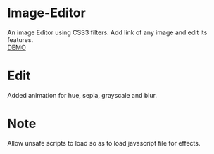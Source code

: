 # Image-Editor
An image Editor using CSS3 filters.
Add link of any image and edit its features. <br/>
<a href="https://shashankbhat10.github.io/image-editor/" target="_blank"> DEMO </a>

# Edit
Added animation for hue, sepia, grayscale and blur.

# Note
Allow unsafe scripts to load so as to load javascript file for effects.
